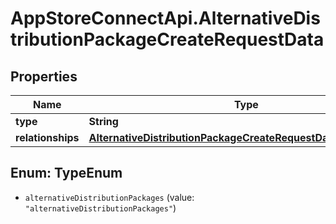 # AppStoreConnectApi.AlternativeDistributionPackageCreateRequestData

## Properties

Name | Type | Description | Notes
------------ | ------------- | ------------- | -------------
**type** | **String** |  | 
**relationships** | [**AlternativeDistributionPackageCreateRequestDataRelationships**](AlternativeDistributionPackageCreateRequestDataRelationships.md) |  | 



## Enum: TypeEnum


* `alternativeDistributionPackages` (value: `"alternativeDistributionPackages"`)




